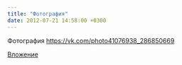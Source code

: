 ```yaml
---
title: "Фотография"
date: 2012-07-21 14:58:00 +0300
---
```


Фотография
https://vk.com/photo41076938_286850669

[Вложение](https://vk.com/photo41076938_286850669)
